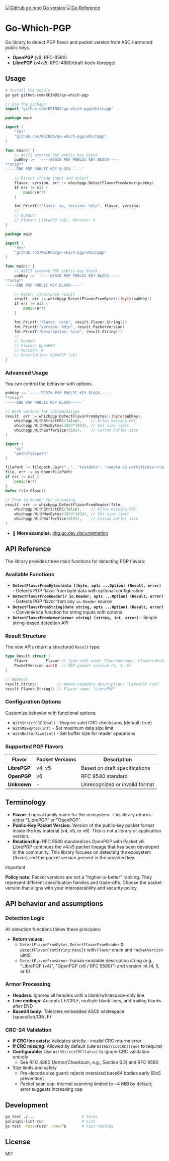[![GitHub go.mod Go version](https://img.shields.io/github/go-mod/go-version/KEINOS/go-which-pgp)](https://github.com/KEINOS/go-which-pgp/blob/main/go.mod)
[![Go Reference](https://pkg.go.dev/badge/github.com/KEINOS/go-which-pgp.svg)](https://pkg.go.dev/github.com/KEINOS/go-which-pgp/whichpgp)

# Go-Which-PGP

Go library to detect PGP flavor and packet version from ASCII-armored public keys.

- **OpenPGP** (v6; RFC-9580)
- **LibrePGP** (v4/v5; RFC-4880/draft-koch-librepgp)

## Usage

```sh
# Install the module
go get github.com/KEINOS/go-which-pgp
```

```go
// Use the package
import "github.com/KEINOS/go-which-pgp/whichpgp"
```

```go
package main

import (
    "fmt"
    "github.com/KEINOS/go-which-pgp/whichpgp"
)

func main() {
    // ASCII armored PGP public key block
    pubKey := `-----BEGIN PGP PUBLIC KEY BLOCK-----
**snip**
-----END PGP PUBLIC KEY BLOCK-----`

    // Direct string input and output
    flavor, version, err := whichpgp.DetectFlavorFromArmor(pubKey)
    if err != nil {
        panic(err)
    }

    fmt.Printf("Flavor: %s, Version: %d\n", flavor, version)
    //
    // Output:
    // Flavor: LibrePGP (v5), Version: 5
}
```

```go
package main

import (
    "fmt"
    "github.com/KEINOS/go-which-pgp/whichpgp"
)

func main() {
    // ASCII armored PGP public key block
    pubKey := `-----BEGIN PGP PUBLIC KEY BLOCK-----
**snip**
-----END PGP PUBLIC KEY BLOCK-----`

    // Return structured result
    result, err := whichpgp.DetectFlavorFromBytes([]byte(pubKey))
    if err != nil {
        panic(err)
    }

    fmt.Printf("Flavor: %s\n", result.Flavor.String())
    fmt.Printf("Version: %d\n", result.PacketVersion)
    fmt.Printf("Description: %s\n", result.String())
    //
    // Output:
    // Flavor: OpenPGP
    // Version: 6
    // Description: OpenPGP (v6)
}
```

### Advanced Usage

You can control the behavior with options.

```go
pubKey := `-----BEGIN PGP PUBLIC KEY BLOCK-----
**snip**
-----END PGP PUBLIC KEY BLOCK-----`

// With options for customization
result, err := whichpgp.DetectFlavorFromBytes([]byte(pubKey),
    whichpgp.WithStrictCRC(false),    // Allow missing CRC
    whichpgp.WithMaxBytes(1024*1024), // Set size limit
    whichpgp.WithBufferSize(8192),    // Custom buffer size
)
```

```go
import (
    "os"
    "path/filepath"
)

filePath := filepath.Join("..", "testdata", "sample-v5-certificate-trans.asc")
file, err := os.Open(filePath)
if err != nil {
    panic(err)
}
defer file.Close()

// From io.Reader for streaming
result, err := whichpgp.DetectFlavorFromReader(file,
    whichpgp.WithStrictCRC(false),    // Allow missing CRC
    whichpgp.WithMaxBytes(1024*1024), // Set size limit
    whichpgp.WithBufferSize(8192),    // Custom buffer size
)
```

- 📖 **More examples:** [pkg.go.dev documentation](https://pkg.go.dev/github.com/KEINOS/go-which-pgp/whichpgp#pkg-examples)

## API Reference

The library provides three main functions for detecting PGP flavors:

### Available Functions

- **`DetectFlavorFromBytes(data []byte, opts ...Option) (Result, error)`** - Detects PGP flavor from byte data with optional configuration
- **`DetectFlavorFromReader(r io.Reader, opts ...Option) (Result, error)`** - Detects PGP flavor from any `io.Reader` source
- **`DetectFlavorFromString(data string, opts ...Option) (Result, error)`** - Convenience function for string inputs with options
- **`DetectFlavorFromArmor(armor string) (string, int, error)`** - Simple string-based detection API

### Result Structure

The new APIs return a structured `Result` type:

```go
type Result struct {
    Flavor        Flavor // Type-safe enum: FlavorUnknown, FlavorLibrePGP, FlavorOpenPGP
    PacketVersion uint8  // PGP packet version (4, 5, 6)
}

// Methods
result.String()        // Human-readable description: "LibrePGP (v4)"
result.Flavor.String() // Flavor name: "LibrePGP"
```

### Configuration Options

Customize behavior with functional options:

- `WithStrictCRC(bool)` - Require valid CRC checksums (default: true)
- `WithMaxBytes(int)` - Set maximum data size limit
- `WithBufferSize(int)` - Set buffer size for reader operations

### Supported PGP Flavors

| Flavor | Packet Versions | Description |
|--------|----------------|-------------|
| **LibrePGP** | v4, v5 | Based on draft specifications |
| **OpenPGP** | v6 | RFC 9580 standard |
| **Unknown** | - | Unrecognized or invalid format |

## Terminology

- **Flavor:** Logical family name for the ecosystem. This library returns either "LibrePGP" or "OpenPGP".
- **Public‑Key Packet Version:** Version of the public‑key packet format inside the key material (v4, v5, or v6). This is not a library or application version.
- **Relationship:** RFC 9580 standardizes OpenPGP with Packet v6. LibrePGP continues the v4/v5 packet lineage that has been developed in the community. This library focuses on detecting the ecosystem (flavor) and the packet version present in the provided key.

> [!IMPORTANT]
> **Policy note:** Packet versions are not a "higher-is-better" ranking. They represent different specification families and trade-offs. Choose the packet version that aligns with your interoperability and security policy.

## API behavior and assumptions

### Detection Logic

All detection functions follow these principles:

- **Return values:**
  - `DetectFlavorFromBytes`, `DetectFlavorFromReader` & `DetectFlavorFromString`: `Result` with `Flavor` enum and `PacketVersion` uint8
  - `DetectFlavorFromArmor`: human-readable description string (e.g., "LibrePGP (v4)", "OpenPGP (v6 / RFC 9580)") and version int (4, 5, or 6)

### Armor Processing

- **Headers:** Ignores all headers until a blank/whitespace-only line
- **Line endings:** Accepts LF/CRLF, multiple blank lines, and trailing blanks after END
- **Base64 body:** Tolerates embedded ASCII whitespace (space/tab/CR/LF)

### CRC-24 Validation

- **If CRC line exists:** Validates strictly - invalid CRC returns error
- **If CRC missing:** Allowed by default (use `WithStrictCRC(true)` to require)
- **Configurable:** Use `WithStrictCRC(false)` to ignore CRC validation entirely
  - See RFC 4880 (Armor/Checksum, e.g., Section 6.3) and RFC 9580
- Size limits and safety
  - Pre-decode size guard: rejects oversized base64 bodies early (DoS prevention)
  - Packet scan cap: internal scanning limited to ~4 MiB by default; error suggests increasing cap

## Development

```sh
go test ./...                     # Tests
golangci-lint run                 # Lint
go test -fuzz=Fuzz* -run=^$       # Fuzz testing
```

## License

MIT
